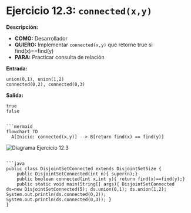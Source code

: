 # Ejercicio 12.3: `connected(x,y)`  
**Descripción:**  
- **COMO:** Desarrollador  
- **QUIERO:** Implementar `connected(x,y)` que retorne true si find(x)==find(y)  
- **PARA:** Practicar consulta de relación  

**Entrada:**  
```
union(0,1), union(1,2)  
connected(0,2), connected(0,3)
```

**Salida:**  
```
true  
false
```
```

```mermaid
flowchart TD
  A[Inicio: connected(x,y)] --> B[return find(x) == find(y)]
```

![Diagrama Ejercicio 12.3](diagram3.png)
```

```java
public class DisjointSetConnected extends DisjointSetSize {
    public DisjointSetConnected(int n){ super(n);}    
    public boolean connected(int x,int y){ return find(x)==find(y);}    
    public static void main(String[] args){ DisjointSetConnected ds=new DisjointSetConnected(5); ds.union(0,1); ds.union(1,2); System.out.println(ds.connected(0,2)); System.out.println(ds.connected(0,3)); }
}
```

